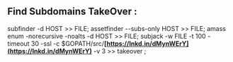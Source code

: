 ## Find Subdomains TakeOver :
subfinder -d HOST >> FILE; assetfinder --subs-only HOST >> FILE; amass enum -norecursive -noalts -d HOST >> FILE; subjack -w FILE -t 100 -timeout 30 -ssl -c $GOPATH/src/**[https://lnkd.in/dMynWErY](https://lnkd.in/dMynWErY)** -v 3 >> takeover ;